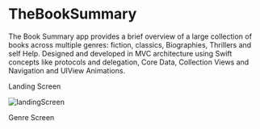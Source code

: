 # TheBookSummary
The Book Summary app provides a brief overview of a large collection of books across multiple genres: fiction, classics, Biographies, Thrillers and self Help. Designed and developed in MVC architecture using Swift concepts like protocols and delegation, Core Data, Collection Views and Navigation and UIView Animations. 

Landing Screen

![landingScreen](https://user-images.githubusercontent.com/52540948/85490812-12c68500-b5f0-11ea-8ecd-9cf6f7a77b7b.png)

Genre Screen




